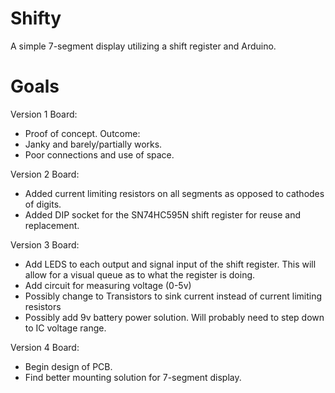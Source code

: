 # Shifty
A simple 7-segment display utilizing a shift register and Arduino. 

# Goals

Version 1 Board:
 - Proof of concept.
 Outcome:
 - Janky and barely/partially works.
 - Poor connections and use of space.

Version 2 Board:
 - Added current limiting resistors on all segments as opposed to cathodes of digits.
 - Added DIP socket for the SN74HC595N shift register for reuse and replacement.
  
Version 3 Board:
 - Add LEDS to each output and signal input of the shift register. This will allow for a visual queue as to what the register is doing.
 - Add circuit for measuring voltage (0-5v)
 - Possibly change to Transistors to sink current instead of current limiting resistors
 - Possibly add 9v battery power solution. Will probably need to step down to IC voltage range.
  
Version 4 Board:
 - Begin design of PCB.
 - Find better mounting solution for 7-segment display.
  
